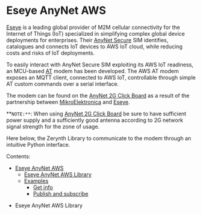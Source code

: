 # Eseye AnyNet AWS

[Eseye](https://www.eseye.com/) is a leading global provider of M2M cellular connectivity for 
the Internet of Things (IoT) specialized in simplifying complex global device deployments for enterprises. 
Their [AnyNet Secure](http://anynetsecure.com/) SIM identifies, catalogues and connects IoT devices to AWS IoT cloud, while reducing costs and risks of IoT deployments.

To easily interact with AnyNet Secure SIM exploiting its AWS IoT readiness, an MCU-based [AT](https://en.wikipedia.org/wiki/Hayes_command_set) modem has been developed. 
The AWS AT modem exposes an MQTT client, connected to AWS IoT, controllable through simple AT custom commands over a serial interface.

The modem can be found on the [AnyNet 2G Click Board](https://www.mikroe.com/anynet-2g-click) as a result of the partnership between [MikroElektronica](https://www.mikroe.com/) and [Eseye](https://www.eseye.com/).

**```NOTE:**```: When using [AnyNet 2G Click Board](https://www.mikroe.com/anynet-2g-click) be sure to have sufficient power supply and a sufficiently good antenna according to 2G network signal strength for the zone of usage.

Here below, the Zerynth Library to communicate to the modem through an intuitive Python interface.

Contents:

 - [Eseye AnyNet AWS](https://docs.zerynth.com/latest/official/lib.eseye.anynetaws/docs/index.html)
   -   [Eseye AnyNet AWS Library](https://docs.zerynth.com/latest/official/lib.eseye.anynetaws/docs/official_lib.eseye.anynetaws_anynetaws.html)
   -   [Examples](https://docs.zerynth.com/latest/official/lib.eseye.anynetaws/examples/examples.html)
       -   [Get info](https://docs.zerynth.com/latest/official/lib.eseye.anynetaws/examples/examples.html#get-info)
       -   [Publish and subscribe](https://docs.zerynth.com/latest/official/lib.eseye.anynetaws/examples/examples.html#publish-and-subscribe)

* Eseye AnyNet AWS Library
<!--stackedit_data:
eyJoaXN0b3J5IjpbMTEwMzg3NjU3LDE0MDcyMTA3NzFdfQ==
-->